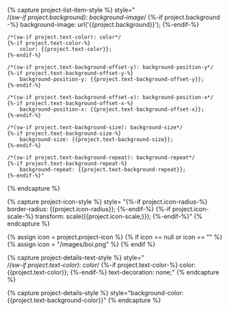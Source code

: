 <!-- liquid-style-capture: project-list-item-style -> project-list-item -->
{% capture project-list-item-style %}
style="    
    /*(sw-if project.background): background-image*/
    {%-if project.background -%}
        background-image: url('{{project.background}}');
    {%-endif-%}

    /*(sw-if project.text-color): color*/
    {%-if project.text-color-%}
        color: {{project.text-color}};
    {%-endif-%}

    /*(sw-if project.text-background-offset-y): background-position-y*/
    {%-if project.text-background-offset-y-%}
        background-position-y: {{project.text-background-offset-y}};
    {%-endif-%}

    /*(sw-if project.text-background-offset-x): background-position-x*/
    {%-if project.text-background-offset-x-%}
        background-position-x: {{project.text-background-offset-x}};
    {%-endif-%}

    /*(sw-if project.text-background-size): background-size*/
    {%-if project.text-background-size-%}
        background-size: {{project.text-background-size}};
    {%-endif-%}

    /*(sw-if project.text-background-repeat): background-repeat*/
    {%-if project.text-background-repeat-%}
        background-repeat: {{project.text-background-repeat}};
    {%-endif-%}"
{% endcapture %}

<!-- liquid-style-capture: project-icon-style -> project-icon -->
{% capture project-icon-style %}
style=
"{%-if project.icon-radius-%}
    border-radius: {{project.icon-radius}};
{%-endif-%}
{%-if project.icon-scale-%}
    transform: scale({{project.icon-scale;}});
{%-endif-%}"
{% endcapture %}

{% assign icon = project.project-icon %}
{% if icon == null or icon == "" %} {% assign icon = "/images/boi.png" %} {% endif %}

<!-- liquid-style-capture: project-details-text-style -> project-link -->
{% capture project-details-text-style %}
    style="    
    /*(sw-if project.text-color): color*/
    {%-if project.text-color-%}
        color: {{project.text-color}};
    {%-endif-%}
    text-decoration: none;"
{% endcapture %}

<!-- liquid-style-capture: project-details-style -> project-details -->
{% capture project-details-style %}
    style="background-color: {{project.text-background-color}}"
{% endcapture %}